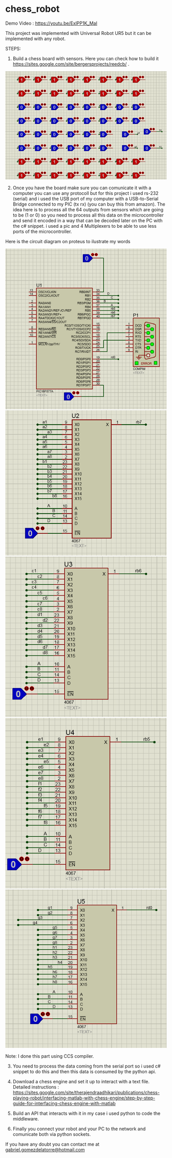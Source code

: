 # chess_robot

Demo Video : https://youtu.be/ExlPP1K_MaI

This project was implemented with Universal Robot UR5 but it can be implemented with any robot.

STEPS:

1) Build a chess board with sensors. Here you can check how to build it https://sites.google.com/site/bergersprojects/reedcb/ .

![alt text](https://github.com/gabrielggg/chess_robot/blob/master/img/sensory_board.png)

2) Once you have the board make sure you can comunicate it with a computer you can use any protocoll but for this project i used rs-232 (serial) and i used the USB port of my computer with a USB-to-Serial Bridge connected to my PIC (tx rx) (you can buy this from amazon).
The idea here is to process all the 64 outputs from sensors which are going to be (1 or 0) so you need to process all this data on the microcontroller and send it encoded in a way that can be decoded later on the PC with the c# snippet. i used a pic and 4 Multiplexers to be able to use less ports of the microcontroller. 

Here is the circuit diagram on proteus to ilustrate my words

![alt text](https://github.com/gabrielggg/chess_robot/blob/master/img/microcontroller.png)
![alt text](https://github.com/gabrielggg/chess_robot/blob/master/img/mux1.png)
![alt text](https://github.com/gabrielggg/chess_robot/blob/master/img/mux2.png)
![alt text](https://github.com/gabrielggg/chess_robot/blob/master/img/mux3.png)
![alt text](https://github.com/gabrielggg/chess_robot/blob/master/img/mux4.png)

Note: I done this part using CCS compiler.

3) You need to process the data coming from the serial port so i used c# snippet to do this and then this data is consumed by the python api.

4) Download a chess engine and set it up to interact with a text file. Detailed instructions : https://sites.google.com/site/therajendraadhikari/publications/chess-playing-robot/interfacing-matlab-with-chess-engine/step-by-step-guide-for-interfacing-chess-engine-with-matlab

5) Build an API that interacts with it in my case i used python to code the middleware.

6) Finally you connect your robot and your PC to the network and comunicate both via python sockets.

If you have any doubt you can contact me at gabriel.gomezdelatorre@hotmail.com





  
  
